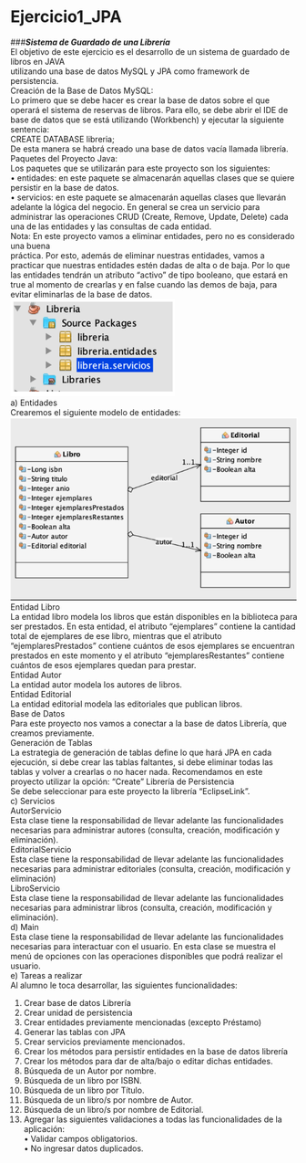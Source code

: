 # Ejercicio1_JPA

###***Sistema de Guardado de una Librería***<br>
El objetivo de este ejercicio es el desarrollo de un sistema de guardado de libros en JAVA<br>
utilizando una base de datos MySQL y JPA como framework de persistencia.<br>
Creación de la Base de Datos MySQL:<br>
Lo primero que se debe hacer es crear la base de datos sobre el que operará el sistema de
reservas de libros. Para ello, se debe abrir el IDE de base de datos que se está utilizando
(Workbench) y ejecutar la siguiente sentencia:<br>
CREATE DATABASE libreria;<br>
De esta manera se habrá creado una base de datos vacía llamada librería.
Paquetes del Proyecto Java:<br>
Los paquetes que se utilizarán para este proyecto son los siguientes:<br>
• entidades: en este paquete se almacenarán aquellas clases que se quiere persistir en la
base de datos.<br>
• servicios: en este paquete se almacenarán aquellas clases que llevarán adelante la lógica
del negocio. En general se crea un servicio para administrar las operaciones CRUD
(Create, Remove, Update, Delete) cada una de las entidades y las consultas de cada
entidad.<br>
Nota: En este proyecto vamos a eliminar entidades, pero no es considerado una buena<br>
práctica. Por esto, además de eliminar nuestras entidades, vamos a practicar que nuestras
entidades estén dadas de alta o de baja. Por lo que las entidades tendrán un atributo “activo”
de tipo booleano, que estará en true al momento de crearlas y en false cuando las demos de
baja, para evitar eliminarlas de la base de datos.<br>
<img src="src/images/libreriaPackages.PNG"><br>
a) Entidades<br>
Crearemos el siguiente modelo de entidades:<br>
<img src="src/images/UMLlibreria.PNG"><br>
Entidad Libro<br>
La entidad libro modela los libros que están disponibles en la biblioteca para ser prestados. En
esta entidad, el atributo “ejemplares” contiene la cantidad total de ejemplares de ese libro,
mientras que el atributo “ejemplaresPrestados” contiene cuántos de esos ejemplares se
encuentran prestados en este momento y el atributo “ejemplaresRestantes” contiene cuántos
de esos ejemplares quedan para prestar.<br>
Entidad Autor<br>
La entidad autor modela los autores de libros.<br>
Entidad Editorial<br>
La entidad editorial modela las editoriales que publican libros.<br>
Base de Datos<br>
Para este proyecto nos vamos a conectar a la base de datos Librería, que creamos
previamente.<br>
Generación de Tablas<br>
La estrategia de generación de tablas define lo que hará JPA en cada ejecución, si debe crear
las tablas faltantes, si debe eliminar todas las tablas y volver a crearlas o no hacer nada.
Recomendamos en este proyecto utilizar la opción: “Create”
Librería de Persistencia<br>
Se debe seleccionar para este proyecto la librería “EclipseLink”.<br>
c) Servicios<br>
AutorServicio<br>
Esta clase tiene la responsabilidad de llevar adelante las funcionalidades necesarias para
administrar autores (consulta, creación, modificación y eliminación).<br>
EditorialServicio<br>
Esta clase tiene la responsabilidad de llevar adelante las funcionalidades necesarias para
administrar editoriales (consulta, creación, modificación y eliminación)<br>
LibroServicio<br>
Esta clase tiene la responsabilidad de llevar adelante las funcionalidades necesarias para
administrar libros (consulta, creación, modificación y eliminación).<br>
d) Main<br>
Esta clase tiene la responsabilidad de llevar adelante las funcionalidades necesarias para
interactuar con el usuario. En esta clase se muestra el menú de opciones con las operaciones
disponibles que podrá realizar el usuario.<br>
e) Tareas a realizar<br>
Al alumno le toca desarrollar, las siguientes funcionalidades:<br>
1) Crear base de datos Librería<br>
2) Crear unidad de persistencia<br>
3) Crear entidades previamente mencionadas (excepto Préstamo)<br>
4) Generar las tablas con JPA<br>
5) Crear servicios previamente mencionados.<br>
6) Crear los métodos para persistir entidades en la base de datos librería<br>
7) Crear los métodos para dar de alta/bajo o editar dichas entidades.<br>
8) Búsqueda de un Autor por nombre.<br>
9) Búsqueda de un libro por ISBN.<br>
10) Búsqueda de un libro por Título.<br>
11) Búsqueda de un libro/s por nombre de Autor.<br>
12) Búsqueda de un libro/s por nombre de Editorial.<br>
13) Agregar las siguientes validaciones a todas las funcionalidades de la aplicación:<br>
• Validar campos obligatorios.<br>
• No ingresar datos duplicados.<br>
